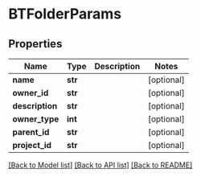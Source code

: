 # BTFolderParams

## Properties
Name | Type | Description | Notes
------------ | ------------- | ------------- | -------------
**name** | **str** |  | [optional] 
**owner_id** | **str** |  | [optional] 
**description** | **str** |  | [optional] 
**owner_type** | **int** |  | [optional] 
**parent_id** | **str** |  | [optional] 
**project_id** | **str** |  | [optional] 

[[Back to Model list]](../README.md#documentation-for-models) [[Back to API list]](../README.md#documentation-for-api-endpoints) [[Back to README]](../README.md)


